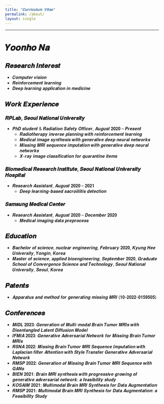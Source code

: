 ```yaml
---
title: "𝑪𝒖𝒓𝒓𝒊𝒄𝒖𝒍𝒖𝒎 𝑽𝒊𝒕𝒂𝒆"
permalink: /about/
layout: single
---
```

---
# 𝒀𝒐𝒐𝒏𝒉𝒐 𝑵𝒂
## 𝑹𝒆𝒔𝒆𝒂𝒓𝒄𝒉 𝑰𝒏𝒕𝒆𝒓𝒆𝒔𝒕
- 𝑪𝒐𝒎𝒑𝒖𝒕𝒆𝒓 𝒗𝒊𝒔𝒊𝒐𝒏
- 𝑹𝒆𝒊𝒏𝒇𝒐𝒓𝒄𝒆𝒎𝒆𝒏𝒕 𝒍𝒆𝒂𝒓𝒏𝒊𝒏𝒈
- 𝑫𝒆𝒆𝒑 𝒍𝒆𝒂𝒓𝒏𝒊𝒏𝒈 𝒂𝒑𝒑𝒍𝒊𝒄𝒂𝒕𝒊𝒐𝒏 𝒊𝒏 𝒎𝒆𝒅𝒊𝒄𝒊𝒏𝒆

## 𝑾𝒐𝒓𝒌 𝑬𝒙𝒑𝒆𝒓𝒊𝒆𝒏𝒄𝒆
### 𝑹𝑷𝑳𝒂𝒃, 𝑺𝒆𝒐𝒖𝒍 𝑵𝒂𝒕𝒊𝒐𝒏𝒂𝒍 𝑼𝒏𝒊𝒗𝒆𝒓𝒔𝒊𝒕𝒚
- 𝑷𝒉𝑫 𝒔𝒕𝒖𝒅𝒆𝒏𝒕 & 𝑹𝒂𝒅𝒊𝒂𝒕𝒊𝒐𝒏 𝑺𝒂𝒇𝒆𝒕𝒚 𝑶𝒇𝒇𝒊𝒄𝒆𝒓, 𝑨𝒖𝒈𝒖𝒔𝒕 𝟐𝟎𝟐𝟎 – 𝑷𝒓𝒆𝒔𝒆𝒏𝒕
  - 𝑹𝒂𝒅𝒊𝒐𝒕𝒉𝒆𝒓𝒂𝒑𝒚 𝒊𝒏𝒗𝒆𝒓𝒔𝒆 𝒑𝒍𝒂𝒏𝒏𝒊𝒏𝒈 𝒘𝒊𝒕𝒉 𝒓𝒆𝒊𝒏𝒇𝒐𝒓𝒄𝒆𝒎𝒆𝒏𝒕 𝒍𝒆𝒂𝒓𝒏𝒊𝒏𝒈
  -	𝑴𝒆𝒅𝒊𝒄𝒂𝒍 𝒊𝒎𝒂𝒈𝒆 𝒔𝒚𝒏𝒕𝒉𝒆𝒔𝒊𝒔 𝒘𝒊𝒕𝒉 𝒈𝒆𝒏𝒆𝒓𝒂𝒕𝒊𝒗𝒆 𝒅𝒆𝒆𝒑 𝒏𝒆𝒖𝒓𝒂𝒍 𝒏𝒆𝒕𝒘𝒐𝒓𝒌𝒔
  -	𝑴𝒊𝒔𝒔𝒊𝒏𝒈 𝑴𝑹𝑰 𝒔𝒆𝒒𝒖𝒆𝒏𝒄𝒆 𝒊𝒎𝒑𝒖𝒕𝒂𝒕𝒊𝒐𝒏 𝒘𝒊𝒕𝒉 𝒈𝒆𝒏𝒆𝒓𝒂𝒕𝒊𝒗𝒆 𝒅𝒆𝒆𝒑 𝒏𝒆𝒖𝒓𝒂𝒍 𝒏𝒆𝒕𝒘𝒐𝒓𝒌𝒔
  -	𝑿-𝒓𝒂𝒚 𝒊𝒎𝒂𝒈𝒆 𝒄𝒍𝒂𝒔𝒔𝒊𝒇𝒊𝒄𝒂𝒕𝒊𝒐𝒏 𝒇𝒐𝒓 𝒒𝒖𝒂𝒓𝒂𝒏𝒕𝒊𝒏𝒆 𝒊𝒕𝒆𝒎𝒔

### 𝑩𝒊𝒐𝒎𝒆𝒅𝒊𝒄𝒂𝒍 𝑹𝒆𝒔𝒆𝒂𝒓𝒄𝒉 𝑰𝒏𝒔𝒕𝒊𝒕𝒖𝒕𝒆, 𝑺𝒆𝒐𝒖𝒍 𝑵𝒂𝒕𝒊𝒐𝒏𝒂𝒍 𝑼𝒏𝒊𝒗𝒆𝒓𝒔𝒊𝒕𝒚 𝑯𝒐𝒔𝒑𝒊𝒕𝒂𝒍
- 𝑹𝒆𝒔𝒆𝒂𝒓𝒄𝒉 𝑨𝒔𝒔𝒊𝒔𝒕𝒂𝒏𝒕, 𝑨𝒖𝒈𝒖𝒔𝒕 𝟐𝟎𝟐𝟎 – 𝟐𝟎𝟐𝟏
  - 𝑫𝒆𝒆𝒑 𝒍𝒆𝒂𝒓𝒏𝒊𝒏𝒈-𝒃𝒂𝒔𝒆𝒅 𝒔𝒂𝒄𝒓𝒐𝒊𝒍𝒊𝒊𝒕𝒊𝒔 𝒅𝒆𝒕𝒆𝒄𝒕𝒊𝒐𝒏

### 𝑺𝒂𝒎𝒔𝒖𝒏𝒈 𝑴𝒆𝒅𝒊𝒄𝒂𝒍 𝑪𝒆𝒏𝒕𝒆𝒓
- 𝑹𝒆𝒔𝒆𝒂𝒓𝒄𝒉 𝑨𝒔𝒔𝒊𝒔𝒕𝒂𝒏𝒕, 𝑨𝒖𝒈𝒖𝒔𝒕 𝟐𝟎𝟐𝟎 – 𝑫𝒆𝒄𝒆𝒎𝒃𝒆𝒓 𝟐𝟎𝟐𝟎
  - 𝑴𝒆𝒅𝒊𝒄𝒂𝒍 𝒊𝒎𝒂𝒈𝒊𝒏𝒈 𝒅𝒂𝒕𝒂 𝒑𝒓𝒆𝒑𝒓𝒐𝒄𝒆𝒔𝒔

## 𝑬𝒅𝒖𝒄𝒂𝒕𝒊𝒐𝒏
- 𝑩𝒂𝒄𝒉𝒆𝒍𝒐𝒓 𝒐𝒇 𝒔𝒄𝒊𝒆𝒏𝒄𝒆, 𝒏𝒖𝒄𝒍𝒆𝒂𝒓 𝒆𝒏𝒈𝒊𝒏𝒆𝒆𝒓𝒊𝒏𝒈, 𝑭𝒆𝒃𝒓𝒖𝒂𝒓𝒚 𝟐𝟎𝟐𝟎, 𝑲𝒚𝒖𝒏𝒈 𝑯𝒆𝒆 𝑼𝒏𝒊𝒗𝒆𝒓𝒔𝒊𝒕𝒚, 𝒀𝒐𝒏𝒈𝒊𝒏, 𝑲𝒐𝒓𝒆𝒂
- 𝑴𝒂𝒔𝒕𝒆𝒓 𝒐𝒇 𝒔𝒄𝒊𝒆𝒏𝒄𝒆, 𝒂𝒑𝒑𝒍𝒊𝒆𝒅 𝒃𝒊𝒐𝒆𝒏𝒈𝒊𝒏𝒆𝒆𝒓𝒊𝒏𝒈, 𝑺𝒆𝒑𝒕𝒆𝒎𝒃𝒆𝒓 𝟐𝟎𝟐𝟎, 𝑮𝒓𝒂𝒅𝒖𝒂𝒕𝒆 𝑺𝒄𝒉𝒐𝒐𝒍 𝒐𝒇 𝑪𝒐𝒏𝒗𝒆𝒓𝒈𝒆𝒏𝒄𝒆 𝑺𝒄𝒊𝒆𝒏𝒄𝒆 𝒂𝒏𝒅 𝑻𝒆𝒄𝒉𝒏𝒐𝒍𝒐𝒈𝒚, 𝑺𝒆𝒐𝒖𝒍 𝑵𝒂𝒕𝒊𝒐𝒏𝒂𝒍 𝑼𝒏𝒊𝒗𝒆𝒓𝒔𝒊𝒕𝒚, 𝑺𝒆𝒐𝒖𝒍, 𝑲𝒐𝒓𝒆𝒂

## 𝑷𝒂𝒕𝒆𝒏𝒕𝒔
- 𝑨𝒑𝒑𝒂𝒓𝒂𝒕𝒖𝒔 𝒂𝒏𝒅 𝒎𝒆𝒕𝒉𝒐𝒅 𝒇𝒐𝒓 𝒈𝒆𝒏𝒆𝒓𝒂𝒕𝒊𝒏𝒈 𝒎𝒊𝒔𝒔𝒊𝒏𝒈 𝑴𝑹𝑰 (𝟏𝟎-𝟐𝟎𝟐𝟐-𝟎𝟏𝟓𝟗𝟓𝟎𝟓)

## 𝑪𝒐𝒏𝒇𝒆𝒓𝒆𝒏𝒄𝒆𝒔
- 𝑴𝑰𝑫𝑳 𝟐𝟎𝟐𝟑: 𝑮𝒆𝒏𝒆𝒓𝒂𝒕𝒊𝒐𝒏 𝒐𝒇 𝑴𝒖𝒍𝒕𝒊-𝒎𝒐𝒅𝒂𝒍 𝑩𝒓𝒂𝒊𝒏 𝑻𝒖𝒎𝒐𝒓 𝑴𝑹𝑰𝒔 𝒘𝒊𝒕𝒉 𝑫𝒊𝒔𝒆𝒏𝒕𝒂𝒏𝒈𝒍𝒆𝒅 𝑳𝒂𝒕𝒆𝒏𝒕 𝑫𝒊𝒇𝒇𝒖𝒔𝒊𝒐𝒏 𝑴𝒐𝒅𝒆𝒍
- 𝑰𝑭𝑴𝑰𝑨 𝟐𝟎𝟐𝟑: 𝑮𝒆𝒏𝒆𝒓𝒂𝒕𝒊𝒗𝒆 𝑨𝒅𝒗𝒆𝒓𝒔𝒂𝒓𝒊𝒂𝒍 𝑵𝒆𝒕𝒘𝒐𝒓𝒌 𝒇𝒐𝒓 𝑴𝒊𝒔𝒔𝒊𝒏𝒈 𝑩𝒓𝒂𝒊𝒏 𝑻𝒖𝒎𝒐𝒓 𝑴𝑹𝑰𝒔
- 𝑹𝑺𝑵𝑨 𝟐𝟎𝟐𝟐: 𝑴𝒊𝒔𝒔𝒊𝒏𝒈 𝑩𝒓𝒂𝒊𝒏 𝑻𝒖𝒎𝒐𝒓 𝑴𝑹𝑰 𝑺𝒆𝒒𝒖𝒆𝒏𝒄𝒆 𝑰𝒎𝒑𝒖𝒕𝒂𝒕𝒊𝒐𝒏 𝒘𝒊𝒕𝒉 𝑳𝒂𝒑𝒍𝒂𝒄𝒊𝒂𝒏 𝒇𝒊𝒍𝒕𝒆𝒓 𝑨𝒕𝒕𝒆𝒏𝒕𝒊𝒐𝒏 𝒘𝒊𝒕𝒉 𝑺𝒕𝒚𝒍𝒆 𝑻𝒓𝒂𝒏𝒔𝒇𝒆𝒓 𝑮𝒆𝒏𝒆𝒓𝒂𝒕𝒊𝒗𝒆 𝑨𝒅𝒗𝒆𝒓𝒔𝒂𝒓𝒊𝒂𝒍 𝑵𝒆𝒕𝒘𝒐𝒓𝒌
- 𝑹𝑴𝑺𝑷 𝟐𝟎𝟐𝟐: 𝑮𝒆𝒏𝒆𝒓𝒂𝒕𝒊𝒐𝒏 𝒐𝒇 𝑴𝒊𝒔𝒔𝒊𝒏𝒈 𝑩𝒓𝒂𝒊𝒏 𝑻𝒖𝒎𝒐𝒓 𝑴𝑹𝑰 𝑺𝒆𝒒𝒖𝒆𝒏𝒄𝒆 𝒘𝒊𝒕𝒉 𝑮𝑨𝑵𝒔
- 𝑩𝑰𝑬𝑵 𝟐𝟎𝟐𝟏: 𝑩𝒓𝒂𝒊𝒏 𝑴𝑹𝑰 𝒔𝒚𝒏𝒕𝒉𝒆𝒔𝒊𝒔 𝒘𝒊𝒕𝒉 𝒑𝒓𝒐𝒈𝒓𝒆𝒔𝒔𝒊𝒗𝒆 𝒈𝒓𝒐𝒘𝒊𝒏𝒈 𝒐𝒇 𝒈𝒆𝒏𝒆𝒓𝒂𝒕𝒊𝒗𝒆 𝒂𝒅𝒗𝒆𝒓𝒔𝒂𝒓𝒊𝒂𝒍 𝒏𝒆𝒕𝒘𝒐𝒓𝒌: 𝒂 𝒇𝒆𝒂𝒔𝒊𝒃𝒊𝒍𝒊𝒕𝒚 𝒔𝒕𝒖𝒅𝒚
- 𝑲𝑶𝑺𝑨𝑰𝑴 𝟐𝟎𝟐𝟏: 𝑴𝒖𝒍𝒕𝒊𝒎𝒐𝒅𝒂𝒍 𝑩𝒓𝒂𝒊𝒏 𝑴𝑹𝑰 𝑺𝒚𝒏𝒕𝒉𝒆𝒔𝒊𝒔 𝒇𝒐𝒓 𝑫𝒂𝒕𝒂 𝑨𝒖𝒈𝒎𝒆𝒏𝒕𝒂𝒕𝒊𝒐𝒏
- 𝑹𝑴𝑺𝑷 𝟐𝟎𝟐𝟏: 𝑴𝒖𝒍𝒕𝒊𝒎𝒐𝒅𝒂𝒍 𝑩𝒓𝒂𝒊𝒏 𝑴𝑹𝑰 𝑺𝒚𝒏𝒕𝒉𝒆𝒔𝒊𝒔 𝒇𝒐𝒓 𝑫𝒂𝒕𝒂 𝑨𝒖𝒈𝒎𝒆𝒏𝒕𝒂𝒕𝒊𝒐𝒏: 𝒂 𝑭𝒆𝒂𝒔𝒊𝒃𝒊𝒍𝒊𝒕𝒚 𝑺𝒕𝒖𝒅𝒚
